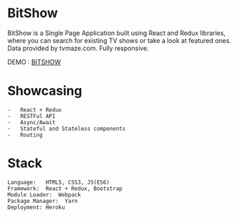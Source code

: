 # BitShow
BitShow is a Single Page Application built using React and Redux libraries, where you can search for existing TV shows or take a look at featured ones. Data provided by tvmaze.com. Fully responsive.

DEMO : [BITSHOW](https://nesaplay.github.io/BitShow/)  

# Showcasing 

    -   React + Redux
    -   RESTFul API
    -   Async/Await
    -   Stateful and Stateless components
    -   Routing

# Stack

    Language:   HTML5, CSS3, JS(ES6)
    Framework:  React + Redux, Bootstrap
    Module Loader:  Webpack
    Package Manager:  Yarn
    Deployment: Heroku
